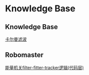 # Knowledge Base

## Knowledge Base
[卡尔曼滤波](https://k25t37rf0v.feishu.cn/docx/ZwD7d83yRoCvGSxdocHcj8Z4n0d)

## Robomaster
[能量机关filter-fitter-tracker逻辑(代码层)](https://k25t37rf0v.feishu.cn/docx/Gr7Id6lTaodX6Uxo7O2cxCFYn6O)